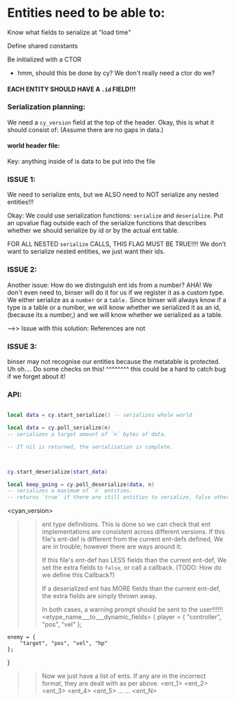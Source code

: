 


# Entities need to be able to:

Know what fields to serialize at "load time"

Define shared constants


Be initialized with a CTOR
- hmm, should this be done by cy? We don't really need a ctor do we?


#### EACH ENTITY SHOULD HAVE A `.id` FIELD!!!


### Serialization planning:
We need a `cy_version` field at the top of the header.
Okay, this is what it should consist of:
(Assume there are no gaps in data.)

#### world header file:
Key:
anything inside of <these> is data to be put into the file



### ISSUE 1:
We need to serialize ents, but we ALSO need to NOT serialize
any nested entities!!!

Okay:
We could use serialization functions:
`serialize` and `deserialize`.
Put an upvalue flag outside each of the serialize functions that
describes whether we should serialize by id or by the actual ent table.

FOR ALL NESTED `serialize` CALLS, THIS FLAG MUST BE TRUE!!!!
We don't want to serialize nested entities, we just want their ids.


### ISSUE 2:
Another issue:
How do we distinguish ent ids from a number?
AHA! We don't even need to, binser will do it for us if we register it as a 
custom type.
We either serialize as a `number` or a `table.` Since binser will always know
if a type is a table or a number, we will know whether we serialized it as an
id, (because its a number,) and we will know whether we serialized as a table.

-->> Issue with this solution:
References are not 

### ISSUE 3:
binser may not recognise our entities because the metatable is protected.
Uh oh....
Do some checks on this! ^^^^^^^^
this could be a hard to catch bug if we forget about it!









### API:
```lua

local data = cy.start_serialize() -- serializes whole world

local data = cy.poll_serialize(n)
-- serializes a target amount of `n` bytes of data.

-- If nil is returned, the serialization is complete.



cy.start_deserialize(start_data)

local keep_going = cy.poll_deserialize(data, n)
-- serializes a maximum of `n` entities.
-- returns `true` if there are still entities to serialize, false otherwise.


```


<cyan_version>

>> ent type definitions. This is done so we can check that ent implementations
>> are consistent across different versions.
>> If this file's ent-def is different from the current ent-defs defined,
>> We are in trouble; however there are ways around it:
>>
>> If this file's ent-def has LESS fields than the current ent-def,
>> We set the extra fields to `false`,
>> or call a callback.  (TODO: How do we define this Callback?)
>>
>> If a deserialized ent has MORE fields than the current ent-def, the extra
>> fields are simply thrown away.
>>
>> In both cases, a warning prompt should be sent to the user!!!!!!
<etype_name___to___dynamic_fields>
{
    player = {
        "controller", "pos", "vel"
    };

    enemy = {
        "target", "pos", "vel", "hp"
    };
}


>> Now we just have a list of ents.
>> If any are in the incorrect format, they are dealt with as per above.
<ent_1>
<ent_2>
<ent_3>
<ent_4>
<ent_5>
...
...
<ent_N>

